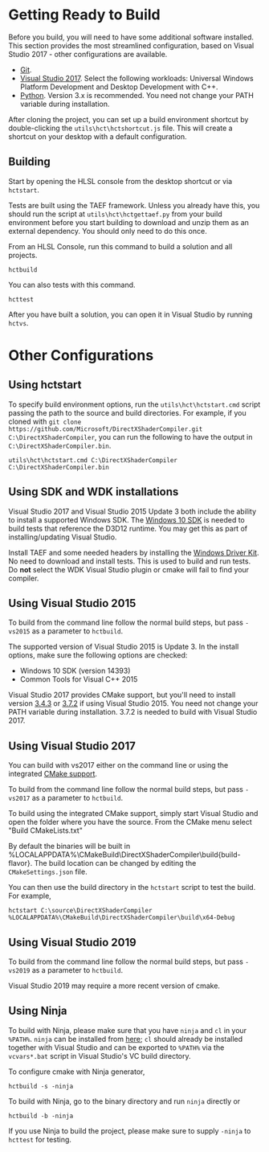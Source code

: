 # Getting Ready to Build

Before you build, you will need to have some additional software installed. This section provides the most streamlined configuration, based on Visual Studio 2017 - other configurations are available.

* [Git](http://git-scm.com/downloads).
* [Visual Studio 2017](https://www.visualstudio.com/downloads). Select the following workloads: Universal Windows Platform Development and Desktop Development with C++.
* [Python](https://www.python.org/downloads/). Version 3.x is recommended. You need not change your PATH variable during installation.

After cloning the project, you can set up a build environment shortcut by double-clicking the `utils\hct\hctshortcut.js` file. This will create a shortcut on your desktop with a default configuration.

## Building

Start by opening the HLSL console from the desktop shortcut or via `hctstart`.

Tests are built using the TAEF framework. Unless you already have this, you should run the script at `utils\hct\hctgettaef.py` from your build environment before you start building to download and unzip them as an external dependency. You should only need to do this once.

From an HLSL Console, run this command to build a solution and all projects.

    hctbuild

You can also tests with this command.

    hcttest

After you have built a solution, you can open it in Visual Studio by running `hctvs`.

# Other Configurations

## Using hctstart

To specify build environment options, run the `utils\hct\hctstart.cmd` script passing the path to the source and build directories. For example, if you cloned with `git clone https://github.com/Microsoft/DirectXShaderCompiler.git C:\DirectXShaderCompiler`, you can run the following to have the output in `C:\DirectXShaderCompiler.bin`.

    utils\hct\hctstart.cmd C:\DirectXShaderCompiler C:\DirectXShaderCompiler.bin

## Using SDK and WDK installations

Visual Studio 2017 and Visual Studio 2015 Update 3 both include the ability to install a supported Windows SDK.
The [Windows 10 SDK](https://developer.microsoft.com/en-US/windows/downloads/windows-10-sdk) is needed to build tests that reference the D3D12 runtime. You may get this as part of installing/updating Visual Studio.

Install TAEF and some needed headers by installing the [Windows Driver Kit](https://developer.microsoft.com/en-us/windows/hardware/windows-driver-kit). No need to download and install tests. This is used to build and run tests. Do **not** select the WDK Visual Studio plugin or cmake will fail to find your compiler. 

## Using Visual Studio 2015

To build from the command line follow the normal build steps, but pass `-vs2015` as a parameter to `hctbuild`.

The supported version of Visual Studio 2015 is Update 3. In the install options, make sure the following options are checked:

 * Windows 10 SDK (version 14393)
 * Common Tools for Visual C++ 2015

Visual Studio 2017 provides CMake support, but you'll need to install version [3.4.3](https://cmake.org/files/v3.4/cmake-3.4.3-win32-x86.exe) or [3.7.2](https://cmake.org/files/v3.7/cmake-3.7.2-win32-x86.msi) if using Visual Studio 2015. You need not change your PATH variable during installation. 3.7.2 is needed to build with Visual Studio 2017.

## Using Visual Studio 2017

You can build with vs2017 either on the command line or using the integrated [CMake support](https://blogs.msdn.microsoft.com/vcblog/2016/11/16/cmake-support-in-visual-studio-the-visual-studio-2017-rc-update/).

To build from the command line follow the normal build steps, but pass `-vs2017` as a parameter to `hctbuild`.

To build using the integrated CMake support, simply start Visual Studio and open the folder where you have the source. From the CMake menu select "Build CMakeLists.txt"

By default the binaries will be built in %LOCALAPPDATA%\CMakeBuild\DirectXShaderCompiler\build\{build-flavor}.
The build location can be changed by editing the `CMakeSettings.json` file.

You can then use the build directory in the `hctstart` script to test the build. For example,

    hctstart C:\source\DirectXShaderCompiler %LOCALAPPDATA%\CMakeBuild\DirectXShaderCompiler\build\x64-Debug

## Using Visual Studio 2019

To build from the command line follow the normal build steps, but pass `-vs2019` as a parameter to `hctbuild`.

Visual Studio 2019 may require a more recent version of cmake.

## Using Ninja

To build with Ninja, please make sure that you have `ninja` and `cl` in your `%PATH%`.
`ninja` can be installed from [here](https://github.com/ninja-build/ninja/releases);
`cl` should already be installed together with Visual Studio and can be exported to `%PATH%` via the `vcvars*.bat` script in Visual Studio's VC build directory.

To configure cmake with Ninja generator,

    hctbuild -s -ninja

To build with Ninja, go to the binary directory and run `ninja` directly or

    hctbuild -b -ninja

If you use Ninja to build the project, please make sure to supply `-ninja` to `hcttest` for testing.
